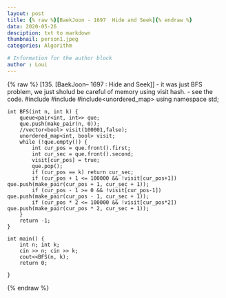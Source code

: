 ```yaml
---
layout: post
title: {% raw %}[BaekJoon - 1697  Hide and Seek]{% endraw %}
data: 2020-05-26
desciption: txt to markdown
thumbnail: person1.jpeg
categories: Algorithm

# Information for the author block
author : Loui
---
```


{% raw %}
	﻿[135. [BaekJoon– 1697 : Hide and Seek]]
	- it was just BFS problem, we just sholud be careful of memory using visit hash.
	- see the code.
	#include<iostream>
	#include<queue>
	#include<unordered_map>
	using namespace std;
	
	int BFS(int n, int k) {
		queue<pair<int, int>> que;
		que.push(make_pair(n, 0));
		//vector<bool> visit(100001,false);
		unordered_map<int, bool> visit;
		while (!que.empty()) {
			int cur_pos = que.front().first;
			int cur_sec = que.front().second;
			visit[cur_pos] = true;
			que.pop();
			if (cur_pos == k) return cur_sec;
			if (cur_pos + 1 <= 100000 && !visit[cur_pos+1]) que.push(make_pair(cur_pos + 1, cur_sec + 1));
			if (cur_pos - 1 >= 0 && !visit[cur_pos-1]) que.push(make_pair(cur_pos - 1, cur_sec + 1));
			if (cur_pos * 2 <= 100000 && !visit[cur_pos*2]) que.push(make_pair(cur_pos * 2, cur_sec + 1));
		}
		return -1;
	}
	
	int main() {
		int n; int k;
		cin >> n; cin >> k;
		cout<<BFS(n, k);
		return 0;
	
	}
	
	
{% endraw %}
